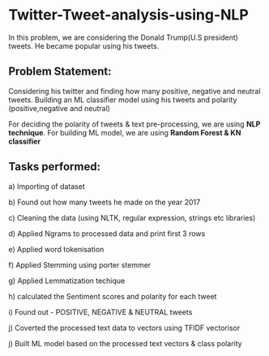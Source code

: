 # Twitter-Tweet-analysis-using-NLP

In this problem, we are considering the Donald Trump(U.S president) tweets. He became popular using his tweets.

## Problem Statement:

Considering his twitter and finding how many positive, negative and neutral tweets. Building an ML classifier model using his tweets and polarity (positive,negative and neutral)


For deciding the polarity of tweets & text pre-processing, we are using **NLP technique**. For building ML model, we are using **Random Forest & KN classifier**


## Tasks performed:

a) Importing of dataset 

b) Found out how many tweets he made on the year 2017

c) Cleaning the data (using NLTK, regular expression, strings etc libraries)

d) Applied Ngrams to processed data and print first 3 rows

e) Applied word tokenisation

f) Applied Stemming using porter stemmer

g) Applied Lemmatization techique

h) calculated the Sentiment scores and polarity for each tweet

i) Found out - POSITIVE, NEGATIVE & NEUTRAL tweets

j) Coverted the processed text data to vectors using TFIDF vectorisor

j) Built ML model based on the processed text vectors & class polarity

